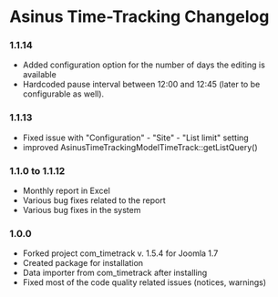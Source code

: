 # Asinus Time-Tracking Changelog

### 1.1.14
- Added configuration option for the number of days the editing is available
- Hardcoded pause interval between 12:00 and 12:45 (later to be configurable as well).

### 1.1.13
- Fixed issue with "Configuration" - "Site" - "List limit" setting
- improved AsinusTimeTrackingModelTimeTrack::getListQuery()

### 1.1.0 to 1.1.12
- Monthly report in Excel
- Various bug fixes related to the report
- Various bug fixes in the system

### 1.0.0
- Forked project com_timetrack v. 1.5.4 for Joomla 1.7
- Created package for installation
- Data importer from com_timetrack after installing
- Fixed most of the code quality related issues (notices, warnings)